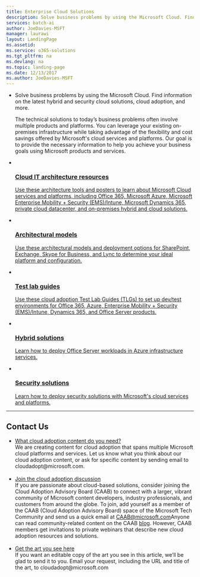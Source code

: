 ```yaml
---
title: Enterprise Cloud Solutions
description: Solve business problems by using the Microsoft Cloud. Find information on the latest hybrid and security cloud solutions, cloud adoption, and more.
services: batch-ai
author: JoeDavies-MSFT
manager: laurawi
layout: LandingPage
ms.assetid: 
ms.service: o365-solutions
ms.tgt_pltfrm: na
ms.devlang: na
ms.topic: landing-page
ms.date: 12/13/2017
ms.author: JoeDavies-MSFT
---  
```

<ul id="cardtypes-F" class="cardsF">
    <li>
        <div class="container intro">
            <p>Solve business problems by using the Microsoft Cloud. Find information on the latest hybrid and security cloud solutions, cloud adoption, and more.</p>
             <p>The technical solutions to today’s business problems often involve multiple products and platforms. You can leverage your existing on-premises infrastructure while taking advantage of the flexibility and cost savings offered by Microsoft's cloud services and platforms. Our goal is to provide the necessary information to help you achieve your business goals using Microsoft products and services.</p>
        </div>
    </li>
    <li>
    <a href="/office365/enterprise/microsoft-cloud-it-architecture-resources">
        <div class="cardSize">
            <div class="cardPadding">
                <div class="card">
                        <div class="cardImageOuter">
                             <div class="cardImage">
                                    <img src="https://docs.microsoft.com/en-us/media/common/i_cloud_it_architecture.svg" alt="" data-linktype="external">
                             </div>
                        </div>
                        <div class="cardText">
                            <h3>Cloud IT architecture resources</h3>
                            <p>Use these architecture tools and posters to learn about Microsoft Cloud services and platforms, including Office 365, Microsoft Azure, Microsoft Enterprise Mobility + Security (EMS)/Intune, Microsoft Dynamics 365, private cloud datacenter, and on-premises hybrid and cloud solutions.</p>
                        </div>
                </div>
            </div>
        </div>
    </a>
    </li>
    <li>
    <a href="/office365/enterprise/architectural-models-for-sharepoint-exchange-skype-for-business-and-lync">
        <div class="cardSize">
            <div class="cardPadding">
                <div class="card">
                        <div class="cardImageOuter">
                             <div class="cardImage">
                                    <img src="https://docs.microsoft.com/media/common/i_architecture.svg" alt="" data-linktype="external">
                             </div>
                        </div>
                        <div class="cardText">
                            <h3>Architectural models</h3>
                            <p>Use these architectural models and deployment options for SharePoint, Exchange, Skype for Business, and Lync to determine your ideal platform and configuration.</p>
                        </div>
                </div>
            </div>
        </div>
    </a>
    </li>
    <li>
    <a href="/office365/enterprise/cloud-adoption-test-lab-guides-tlgs">
        <div class="cardSize">
            <div class="cardPadding">
                <div class="card">
                        <div class="cardImageOuter">
                             <div class="cardImage">
                                    <img src="https://docs.microsoft.com/media/common/i_test.sv" alt="" data-linktype="external">
                             </div>
                        </div>
                        <div class="cardText">
                            <h3>Test lab guides</h3>
                            <p>Use these cloud adoption Test Lab Guides (TLGs) to set up dev/test environments for Office 365, Azure, Enterprise Mobility + Security (EMS)/Intune, Dynamics 365, and Office Server products.</p>
                        </div>
                </div>
            </div>
        </div>
    </a>
    </li>
    <li>
    <a href="/office365/enterprise/hybrid-solutions">
        <div class="cardSize">
            <div class="cardPadding">
                <div class="card">
                        <div class="cardImageOuter">
                             <div class="cardImage">
                                    <img src="https://docs.microsoft.com/en-us/media/common/i_hybrid.svg" alt="" data-linktype="external">
                             </div>
                        </div>
                        <div class="cardText">
                            <h3>Hybrid solutions</h3>
                            <p>Learn how to deploy Office Server workloads in Azure infrastructure services.</p>
                        </div>
                </div>
            </div>
        </div>
    </a>
    </li>
    <li>
    <a href="/office365/enterprise/security-solutions">
        <div class="cardSize">
            <div class="cardPadding">
                <div class="card">
                        <div class="cardImageOuter">
                             <div class="cardImage">
                                    <img src="https://docs.microsoft.com/media/common/i_cloud-security.svg" alt="" data-linktype="external">
                             </div>
                        </div>
                        <div class="cardText">
                            <h3>Security solutions</h3>
                            <p>Learn how to deploy security solutions with Microsoft's cloud services and platforms.</p>
                        </div>
                </div>
            </div>
        </div>
    </a>
    </li>
</ul>

---

<h2>Contact Us</h2>
<ul>
    <li><a href="mailto:cloudadopt@microsoft.com?Subject=[Cloud%20Adoption%20Content%20Feedback]:%20">What cloud adoption content do you need?</a><br>We are creating content for cloud adoption that spans multiple Microsoft cloud platforms and services. Let us know what you think about our cloud adoption content, or ask for specific content by sending email to cloudadopt@microsoft.com.</li><br>
    <li><a href="https://aka.ms/caab">Join the cloud adoption discussion</a><br>If you are passionate about cloud-based solutions, consider joining the Cloud Adoption Advisory Board (CAAB) to connect with a larger, vibrant community of Microsoft content developers, industry professionals, and customers from around the globe. To join, add yourself as a member of the CAAB (Cloud Adoption Advisory Board) space of the Microsoft Tech Community and send us a quick email at <a href="mailto:caab@microsoft.com?Subject=I%20just%20joined%20the%20Cloud%20Adoption%20Advisory%20Board!">CAAB@microsoft.com</a>Anyone can read community-related content on the CAAB <a href="https://blogs.technet.com/b/solutions_advisory_board/">blog</a>. However, CAAB members get invitations to private webinars that describe new cloud adoption resources and solutions.</li><br>
    <li><a href="mailto:cloudadopt@microsoft.com?subject=[Art%20Request]:%20">Get the art you see here</a><br>If you want an editable copy of the art you see in this article, we’ll be glad to send it to you. Email your request, including the URL and title of the art, to cloudadopt@microsoft.com</li>
</ul>
